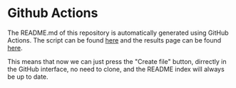 # Github Actions

The README.md of this repository is automatically generated using GitHub Actions. The script can be found [here](/.github/workflows/generate-readme.yml) and the results page can be found [here](https://github.com/yunusrf/til/actions).

This means that now we can just press the "Create file" button, dirrectly in the GitHub interface, no need to clone, and the README index will always be up to date.